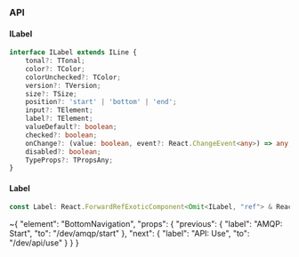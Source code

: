 

### API

#### ILabel

```ts
interface ILabel extends ILine {
    tonal?: TTonal;
    color?: TColor;
    colorUnchecked?: TColor;
    version?: TVersion;
    size?: TSize;
    position?: 'start' | 'bottom' | 'end';
    input?: TElement;
    label?: TElement;
    valueDefault?: boolean;
    checked?: boolean;
    onChange?: (value: boolean, event?: React.ChangeEvent<any>) => any;
    disabled?: boolean;
    TypeProps?: TPropsAny;
}
```

#### Label

```ts
const Label: React.ForwardRefExoticComponent<Omit<ILabel, "ref"> & React.RefAttributes<unknown>>;
```


~{
  "element": "BottomNavigation",
  "props": {
    "previous": {
      "label": "AMQP: Start",
      "to": "/dev/amqp/start"
    },
    "next": {
      "label": "API: Use",
      "to": "/dev/api/use"
    }
  }
}
